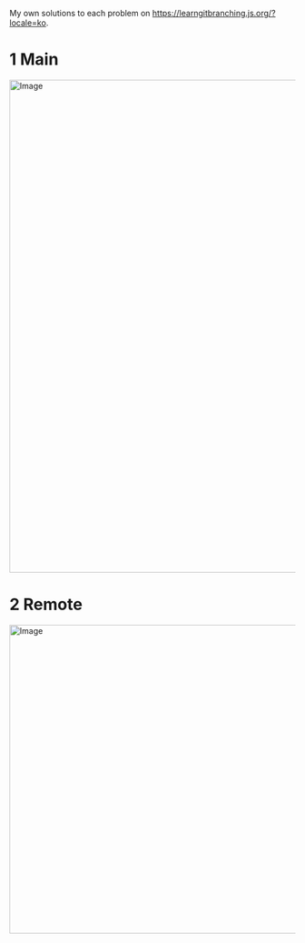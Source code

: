 My own solutions to each problem on https://learngitbranching.js.org/?locale=ko.  

# 1 Main
<img width="892" height="867" alt="Image" src="https://github.com/user-attachments/assets/7ab2de3e-9a0a-473a-a971-85fd8cc49ae3" />

# 2 Remote 
<img width="1227" height="543" alt="Image" src="https://github.com/user-attachments/assets/bf6c6bc0-7c1e-4db8-95c0-c7fe08343e42" />
